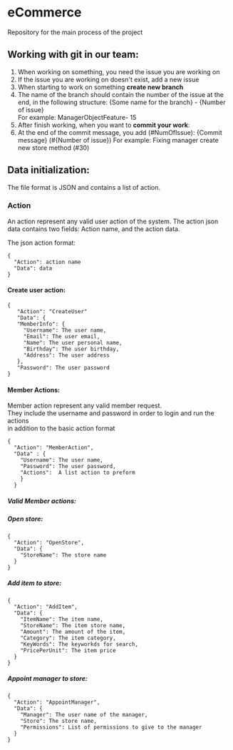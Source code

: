 # eCommerce
Repository for the main process of the project

## Working with git in our team:

1. When working on something, you need the issue you are working on
2. If the issue you are working on doesn't exist, add a new issue
3. When starting to work on something **create new branch**
4. The name of the branch should contain the number of the issue at the end, in the following structure:
        {Some name for the branch} - {Number of issue}     
        For example:
        ManagerObjectFeature- 15
5. After finish working, when you want to **commit your work**:
6. At the end of the commit message, you add (#NumOfIssue):
        {Commit message} (#{Number of issue})
        For example:
        Fixing manager create new store method (#30)
   
## Data initialization:
The file format is JSON and contains a list of action.

### Action
An action represent any valid user action of the system.
The action json data contains two fields: Action name, and the action data.

The json action format:

```
{
  "Action": action name
  "Data": data
}
```
#### Create user action:
``` 
{
   "Action": "CreateUser"
   "Data": {
   "MemberInfo": {
     "Username": The user name,
     "Email": The user email,
     "Name": The user personal name,
     "Birthday": The user birthday,
     "Address": The user address
   },
   "Password": The user password
}
```

#### Member Actions:
Member action represent any valid member request.  
They include the username and password in order to login and run the actions  
in addition to the basic action format

``` 
{
  "Action": "MemberAction",
  "Data" : {
    "Username": The user name,
    "Password": The user password,
    "Actions":  A list action to preform
    }
  }
```

##### Valid Member actions:

##### Open store:
```
{
  "Action": "OpenStore",
  "Data": {
    "StoreName": The store name
  }
}
```
##### Add item to store:
```
{
  "Action": "AddItem",
  "Data": {
    "ItemName": The item name,
    "StoreName": The item store name,
    "Amount": The amount of the item,
    "Category": The item category,
    "KeyWords": The keyworkds for search,
    "PricePerUnit": The item price
  }
}
```

##### Appoint manager to store:
```
{
  "Action": "AppointManager",
  "Data": {
    "Manager": The user name of the manager,
    "Store": The store name,
    "Permissions": List of permissions to give to the manager
  }
}
```
    
